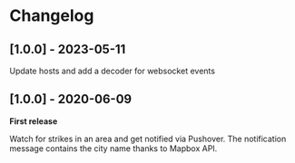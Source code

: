 # Changelog

## [1.0.0] - 2023-05-11

Update hosts and add a decoder for websocket events


## [1.0.0] - 2020-06-09

**First release**

Watch for strikes in an area and get notified via Pushover. The notification message contains the city name thanks to Mapbox API.
